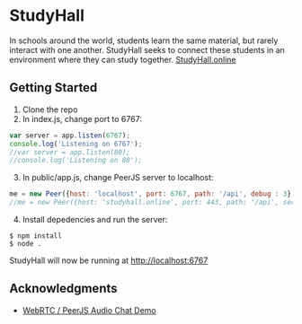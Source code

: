 # StudyHall

In schools around the world, students learn the same material, but rarely interact with one another. StudyHall seeks to connect these students in an environment where they can study together. [StudyHall.online](https://studyhall.online)

## Getting Started

1. Clone the repo
2. In index.js, change port to 6767:
```javascript
var server = app.listen(6767);
console.log('Listening on 6767');
//var server = app.listen(80);
//console.log('Listening on 80');
```
3. In public/app.js, change PeerJS server to localhost:
```javascript
me = new Peer({host: 'localhost', port: 6767, path: '/api', debug : 3});
//me = new Peer({host: 'studyhall.online', port: 443, path: '/api', secure: true, debug : 0});
```
4. Install depedencies and run the server:
```
$ npm install
$ node .
```

StudyHall will now be running at <http://localhost:6767>

## Acknowledgments

* [WebRTC / PeerJS Audio Chat Demo](https://github.com/nwah/peerjs-audio-chat)